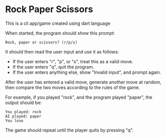 # Rock Paper Scissors 

This is a cli app/game created using dart language

When started, the program should show this prompt:

```
Rock, paper or scissors? (r/p/s)
```

It should then read the user input and use it as follows:

- If the user enters "r", "p", or "s", treat this as a valid move.
- If the user enters "q", quit the program.
- If the user enters anything else, show "Invalid input", and prompt again.

After the user has entered a valid move, generate another move at random, then compare the two moves according to the rules of the game.

For example, if you played "rock", and the program played "paper", the output should be:

```
You played: rock
AI played: paper
You lose
```

The game should repeat until the player quits by pressing "q".

